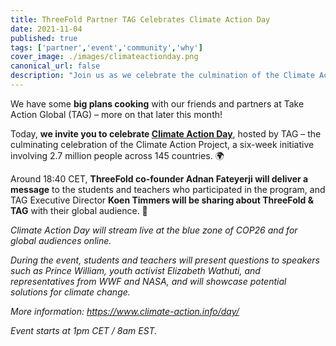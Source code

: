 ```yaml
---
title: ThreeFold Partner TAG Celebrates Climate Action Day
date: 2021-11-04
published: true
tags: ['partner','event','community','why']
cover_image: ./images/climateactionday.png
canonical_url: false
description: "Join us as we celebrate the culmination of the Climate Action Project, involving 2.7 million people across 145 countries."
---
```


We have some **big plans cooking** with our friends and partners at Take Action Global (TAG) – more on that later this month!

Today, **we invite you to celebrate [Climate Action Day](https://www.climate-action.info/day/)**, hosted by TAG – the culminating celebration of the Climate Action Project, a six-week initiative involving 2.7 million people across 145 countries. 🌍

Around 18:40 CET, **ThreeFold co-founder Adnan Fateyerji will deliver a message** to the students and teachers who participated in the program, and TAG Executive Director **Koen Timmers will be sharing about ThreeFold & TAG** with their global audience. 🙏

*Climate Action Day will stream live at the blue zone of COP26 and for global audiences online.*

*During the event, students and teachers will present questions to speakers such as Prince William, youth activist Elizabeth Wathuti, and representatives from WWF and NASA, and will showcase potential solutions for climate change.*

*More information: https://www.climate-action.info/day/*

*Event starts at 1pm CET / 8am EST.*
